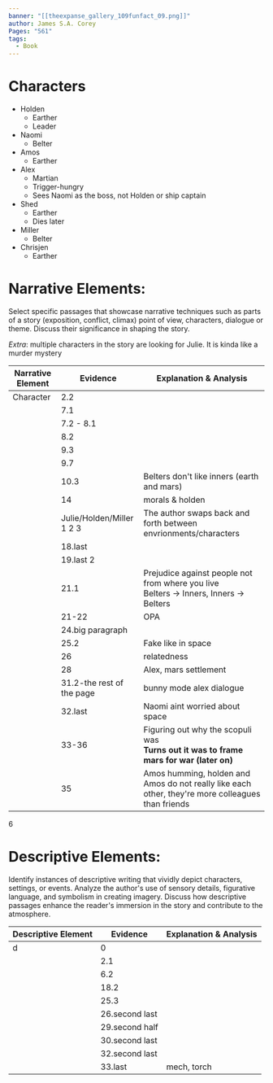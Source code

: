 ```yaml
---
banner: "[[theexpanse_gallery_109funfact_09.png]]"
author: James S.A. Corey
Pages: "561"
tags:
  - Book
---
```


# Characters
- Holden 
	- Earther
	- Leader
- Naomi
	- Belter
- Amos
	- Earther
- Alex
	- Martian
	- Trigger-hungry
	- Sees Naomi as the boss, not Holden or ship captain
- Shed
	- Earther
	- Dies later
- Miller
	- Belter
- Chrisjen
	- Earther
# Narrative Elements:
Select specific passages that showcase narrative techniques such as parts of a story (exposition, conflict, climax) point of view, characters, dialogue or theme. Discuss their significance in shaping the story.

*Extra*: multiple characters in the story are looking for Julie. It is kinda like a murder mystery

| Narrative  Element | Evidence                                        | Explanation & Analysis                                                                            |
| ------------------ | ----------------------------------------------- | ------------------------------------------------------------------------------------------------- |
| Character          | 2.2                                             |                                                                                                   |
|                    | 7.1                                             |                                                                                                   |
|                    | 7.2 - 8.1                                       |                                                                                                   |
|                    | 8.2                                             |                                                                                                   |
|                    | 9.3                                             |                                                                                                   |
|                    | 9.7                                             |                                                                                                   |
|                    | 10.3                                            | Belters don't like inners (earth and mars)                                                        |
|                    | 14                                              | morals & holden                                                                                   |
|                    | Julie/Holden/Miller<br>1         2            3 | The author swaps back and forth between envrionments/characters                                   |
|                    | 18.last                                         |                                                                                                   |
|                    | 19.last 2                                       |                                                                                                   |
|                    | 21.1                                            | Prejudice against people not from where you live<br>Belters -> Inners, Inners -> Belters          |
|                    | 21-22                                           | OPA                                                                                               |
|                    | 24.big paragraph                                |                                                                                                   |
|                    | 25.2                                            | Fake like in space                                                                                |
|                    | 26                                              | relatedness                                                                                       |
|                    | 28                                              | Alex, mars settlement                                                                             |
|                    | 31.2-the rest of the page                       | bunny mode alex dialogue                                                                          |
|                    | 32.last                                         | Naomi aint worried about space                                                                    |
|                    | 33-36                                           | Figuring out why the scopuli was<br>**Turns out it was to frame mars for war (later on)**         |
|                    | 35                                              | Amos humming, holden and Amos do not really like each other, they're more colleagues than friends |
6
# Descriptive Elements:
Identify instances of descriptive writing that vividly depict characters, settings, or events.
Analyze the author's use of sensory details, figurative language, and symbolism in creating
imagery. Discuss how descriptive passages enhance the reader's immersion in the story and
contribute to the atmosphere.

| Descriptive  Element | Evidence       | Explanation & Analysis |
| -------------------- | -------------- | ---------------------- |
| d                    | 0              |                        |
|                      | 2.1            |                        |
|                      | 6.2            |                        |
|                      | 18.2           |                        |
|                      | 25.3           |                        |
|                      | 26.second last |                        |
|                      | 29.second half |                        |
|                      | 30.second last |                        |
|                      | 32.second last |                        |
|                      | 33.last        | mech, torch            |
